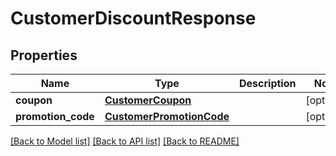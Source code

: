 # CustomerDiscountResponse

## Properties

Name | Type | Description | Notes
------------ | ------------- | ------------- | -------------
**coupon** | [**CustomerCoupon**](CustomerCoupon.md) |  | [optional] 
**promotion_code** | [**CustomerPromotionCode**](CustomerPromotionCode.md) |  | [optional] 

[[Back to Model list]](../README.md#documentation-for-models) [[Back to API list]](../README.md#documentation-for-api-endpoints) [[Back to README]](../README.md)


